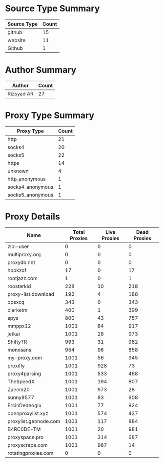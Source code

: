 # Source Type Summary

| Source Type | Count |
|-------------|-------|
| github | 15 |
| website | 11 |
| Github | 1 |


# Author Summary

| Author | Count |
|--------|-------|
| Rizsyad AR | 27 |


# Proxy Type Summary

| Proxy Type | Count |
|------------|-------|
| http | 21 |
| socks4 | 20 |
| socks5 | 22 |
| https | 14 |
| unknown | 4 |
| http_anonymous | 1 |
| socks4_anonymous | 1 |
| socks5_anonymous | 1 |


# Proxy Details

| Name | Total Proxies | Live Proxies | Dead Proxies |
|------|---------------|--------------|---------------|
| zloi-user | 0 | 0 | 0 |
| multiproxy.org | 0 | 0 | 0 |
| proxydb.net | 0 | 0 | 0 |
| hookzof | 17 | 0 | 17 |
| rootjazz.com | 1 | 0 | 1 |
| roosterkid | 228 | 10 | 218 |
| proxy-list.download | 192 | 4 | 188 |
| opsxcq | 343 | 0 | 343 |
| clarketm | 400 | 1 | 399 |
| spys | 800 | 43 | 757 |
| mmppx12 | 1001 | 84 | 917 |
| jetkai | 1001 | 28 | 973 |
| ShiftyTR | 993 | 31 | 962 |
| monosans | 954 | 96 | 858 |
| my-proxy.com | 1001 | 56 | 945 |
| proxifly | 1001 | 928 | 73 |
| proxy4parsing | 1001 | 533 | 468 |
| TheSpeedX | 1001 | 194 | 807 |
| Zaeem20 | 1001 | 973 | 28 |
| sunny9577 | 1001 | 93 | 908 |
| ErcinDedeoglu | 1001 | 77 | 924 |
| openproxylist.xyz | 1001 | 574 | 427 |
| proxylist.geonode.com | 1001 | 117 | 884 |
| B4RC0DE-TM | 1001 | 20 | 981 |
| proxyspace.pro | 1001 | 314 | 687 |
| proxyscrape.com | 1001 | 987 | 14 |
| rotatingproxies.com | 0 | 0 | 0 |
